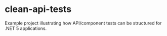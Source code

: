 # clean-api-tests
Example project illustrating how API/component tests can be structured for .NET 5 applications.

